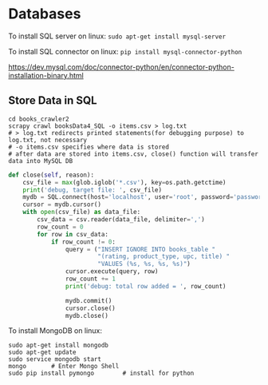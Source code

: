 # Databases

To install SQL server on linux: `sudo apt-get install mysql-server`

To install SQL connector on linux: `pip install mysql-connector-python`

<https://dev.mysql.com/doc/connector-python/en/connector-python-installation-binary.html>

## Store Data in SQL

```shell
cd books_crawler2
scrapy crawl booksData4_SQL -o items.csv > log.txt
# > log.txt redirects printed statements(for debugging purpose) to log.txt, not necessary
# -o items.csv specifies where data is stored
# after data are stored into items.csv, close() function will transfer data into MySQL DB
```
```python
def close(self, reason):
    csv_file = max(glob.iglob('*.csv'), key=os.path.getctime)
    print('debug, target file: ', csv_file)
    mydb = SQL.connect(host='localhost', user='root', password='password', database='booksDB')
    cursor = mydb.cursor()
    with open(csv_file) as data_file:
        csv_data = csv.reader(data_file, delimiter=',')
        row_count = 0
        for row in csv_data:
            if row_count != 0:
                query = ("INSERT IGNORE INTO books_table "
                         "(rating, product_type, upc, title) "
                         "VALUES (%s, %s, %s, %s)")
                cursor.execute(query, row)
                row_count += 1
                print('debug: total row added = ', row_count)

                mydb.commit()
                cursor.close()
                mydb.close()
```

To install MongoDB on linux: 

```shell
sudo apt-get install mongodb
sudo apt-get update
sudo service mongodb start
mongo		# Enter Mongo Shell
sudo pip install pymongo		# install for python
```

